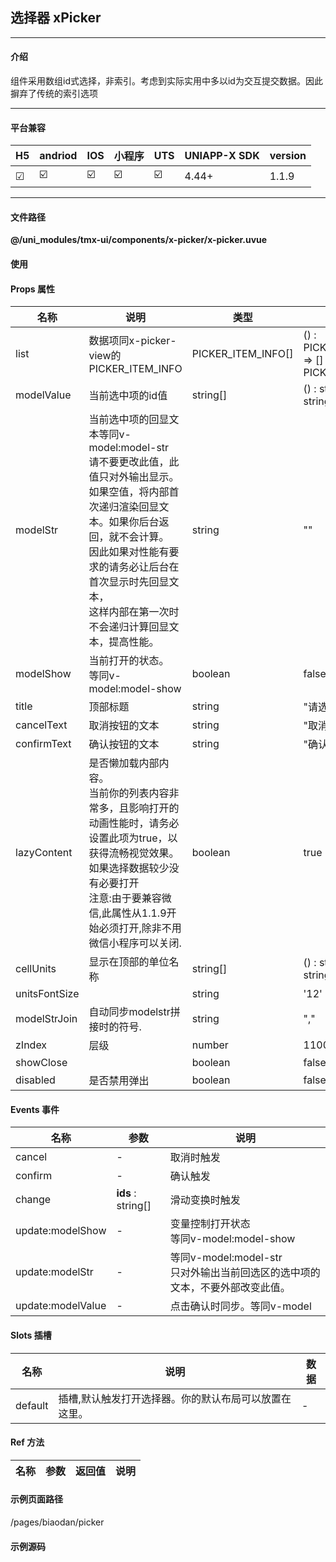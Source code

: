 
## 选择器 xPicker

***

#### 介绍

组件采用数组id式选择，非索引。考虑到实际实用中多以id为交互提交数据。因此摒弃了传统的索引选项

***

#### 平台兼容

| H5 | andriod | IOS | 小程序 | UTS | UNIAPP-X SDK | version |
| --- | --- | --- | --- | --- | --- | --- |
| ☑ | ☑️ | ☑️ | ☑️ | ☑️ | 4.44+ | 1.1.9 |

***

#### 文件路径

**@/uni_modules/tmx-ui/components/x-picker/x-picker.uvue**

#### 使用

<x-picker></x-picker>

#### Props 属性

| 名称 | 说明 | 类型 | 默认值 |
| ------ | ---- | ---- | ---- |
| list | 数据项同x-picker-view的PICKER_ITEM_INFO | PICKER_ITEM_INFO[] | () : PICKER_ITEM_INFO[] => [] as PICKER_ITEM_INFO[] |
| modelValue | 当前选中项的id值 | string[] | () : string[] => [] as string[] |
| modelStr | 当前选中项的回显文本等同v-model:model-str<br>请不要更改此值，此值只对外输出显示。<br>如果空值，将内部首次递归渲染回显文本。如果你后台返回，就不会计算。<br>因此如果对性能有要求的请务必让后台在首次显示时先回显文本，<br>这样内部在第一次时不会递归计算回显文本，提高性能。 | string | "" |
| modelShow | 当前打开的状态。<br>等同v-model:model-show | boolean | false |
| title | 顶部标题 | string | "请选择" |
| cancelText | 取消按钮的文本 | string | "取消" |
| confirmText | 确认按钮的文本 | string | "确认" |
| lazyContent | 是否懒加载内部内容。<br>当前你的列表内容非常多，且影响打开的动画性能时，请务必<br>设置此项为true，以获得流畅视觉效果。如果选择数据较少没有必要打开<br>注意:由于要兼容微信,此属性从1.1.9开始必须打开,除非不用微信小程序可以关闭. | boolean | true |
| cellUnits | 显示在顶部的单位名称 | string[] | () : string[] => [] as string[] |
| unitsFontSize |  | string | '12' |
| modelStrJoin | 自动同步modelstr拼接时的符号. | string | "," |
| zIndex | 层级 | number | 1100 |
| showClose |  | boolean | false |
| disabled | 是否禁用弹出 | boolean | false |



#### Events 事件

| 名称 | 参数 | 说明 |
| ------ | ---- | ---- |
| cancel | - | 取消时触发 |
| confirm | - | 确认触发 |
| change | **ids** : string[] | 滑动变换时触发 |
| update:modelShow | - | 变量控制打开状态<br>等同v-model:model-show |
| update:modelStr | - | 等同v-model:model-str<br>只对外输出当前回选区的选中项的文本，不要外部改变此值。 |
| update:modelValue | - | 点击确认时同步。等同v-model |


#### Slots 插槽

| 名称 | 说明 | 数据 |
| ------ | ---- | ---- |
| default | 插槽,默认触发打开选择器。你的默认布局可以放置在这里。 | - |


#### Ref 方法

| 名称 | 参数 | 返回值 | 说明 |
| ------ | ---- | ---- | ---- |


#### 示例页面路径

/pages/biaodan/picker

#### 示例源码

<template>
	<!-- #ifdef APP -->
	<scroll-view style="flex:1">
	<!-- #endif -->
	<!-- #ifdef MP-WEIXIN -->
	<page-meta :page-style="`background-color:${xThemeConfigBgColor}`">
		<navigation-bar :background-color="xThemeConfigNavBgColor" :front-color="xThemeConfigNavFontColor"></navigation-bar>
	</page-meta>
	<!-- #endif -->
		<x-sheet>
			<x-text font-size="18" class=" text-weight-b mb-8">选择器 Picke</x-text>
			<x-text color="#999999" class="text-size-b">
				这是xPickerView封装的弹出式，详细可见xPickerView文档
			</x-text>
		</x-sheet>
		<x-sheet>

			<x-picker @change="change" v-model="selecteds" v-model:model-str="(str as string)" :list="list">
				<x-button :block="true">打开选项</x-button>
			</x-picker>

			<x-sheet :margin="['0','24']" color="#f5f5f5" dark-color="#333">
				<x-text color="#999999">选中的值：{{selecteds.join(',')}}</x-text>
				<x-text color="#999999">选中的值回显文本：{{str}}</x-text>
			</x-sheet>
			<x-button :block="true" @click="fuzhi">赋值</x-button>
		</x-sheet>
		<view style="height: 50px;"></view>
	<!-- #ifdef APP -->
	</scroll-view>
	<!-- #endif -->
</template>

<script lang="ts">
	import { PICKER_ITEM_INFO } from "@/uni_modules/tmx-ui/interface.uts"
	const items = [
		{
			title: '江西',
			id: "9-1",
			children: [
				{
					title: '南昌',
					id: "132",
					children: [
						{ title: '青山湖区', id: "1-2" } as PICKER_ITEM_INFO,
						{ title: '高新区', id: "1-3", disabled: true } as PICKER_ITEM_INFO,
						{ title: '红谷滩区', id: "1-4" } as PICKER_ITEM_INFO,
					] as PICKER_ITEM_INFO[],

				} as PICKER_ITEM_INFO,
				{

					title: '九江', id: "222",
					children: [
						{ title: '2青山湖区', id: "1-32" } as PICKER_ITEM_INFO,
						{ title: '2高新区', id: "1-33" } as PICKER_ITEM_INFO,
						{ title: '3红谷滩区', id: "1-34" } as PICKER_ITEM_INFO,
					] as PICKER_ITEM_INFO[],
				} as PICKER_ITEM_INFO,
			] as PICKER_ITEM_INFO[],
		} as PICKER_ITEM_INFO,
		{
			title: '安徽',
			id: "10-13",
			children: [
				{
					title: '5南昌',
					id: "3",
					children: [
						{ title: '5青山湖区', id: "1-52" } as PICKER_ITEM_INFO,
						{ title: '5高新区', id: "1-53" } as PICKER_ITEM_INFO,
						{ title: '5红谷滩区', id: "1-54" } as PICKER_ITEM_INFO,
					] as PICKER_ITEM_INFO[],

				} as PICKER_ITEM_INFO,
				{
					title: '5南昌',
					id: "36",
					children: [
						{ title: '6青山湖区', id: "61-52" } as PICKER_ITEM_INFO,
						{ title: '6高新区', id: "61-53" } as PICKER_ITEM_INFO,
						{ title: '6红谷滩区', id: "61-54" } as PICKER_ITEM_INFO,
					] as PICKER_ITEM_INFO[],

				} as PICKER_ITEM_INFO,
			] as PICKER_ITEM_INFO[],
		} as PICKER_ITEM_INFO,

	] as PICKER_ITEM_INFO[];
	export default {
		data() {

			return {
				list: items,
				// '10-1', '1', '1-3'
				selecteds: [] as string[],
				str: ""

			};
		},
		methods: {
			change(ids : string[]) {
				console.log(ids)
			},
			fuzhi() {
				this.selecteds = ['10-13', '36', '61-53']

			}
		},
	}
</script>

<style lang="scss">

</style>
		
